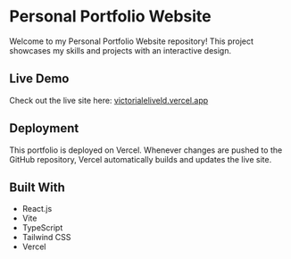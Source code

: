 # Personal Portfolio Website
Welcome to my Personal Portfolio Website repository! This project showcases my skills and projects with an interactive design.

## Live Demo
Check out the live site here: [victorialeliveld.vercel.app](https://victorialeliveld.vercel.app/)

## Deployment
This portfolio is deployed on Vercel. Whenever changes are pushed to the GitHub repository, Vercel automatically builds and updates the live site.

## Built With
- React.js
- Vite
- TypeScript
- Tailwind CSS
- Vercel
